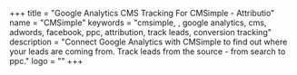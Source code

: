 +++
title = "Google Analytics CMS Tracking For CMSimple - Attributio"
name = "CMSimple"
keywords = "cmsimple, , google analytics, cms, adwords, facebook, ppc, attribution, track leads, conversion tracking"
description = "Connect Google Analytics with CMSimple to find out where your leads are coming from. Track leads from the source - from search to ppc."
logo = ""
+++

